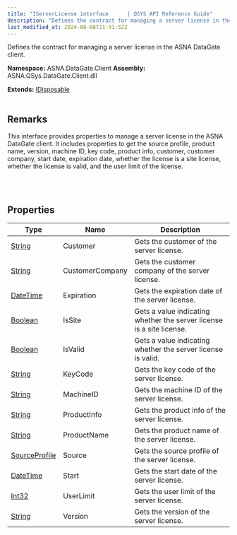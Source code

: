 ```yaml
---
title: "IServerLicense interface      | QSYS API Reference Guide"
description: "Defines the contract for managing a server license in the ASNA DataGate client. "
last_modified_at: 2024-08-08T21:41:32Z
---
```


Defines the contract for managing a server license in the ASNA DataGate client.

**Namespace:** ASNA.DataGate.Client
**Assembly:** ASNA.QSys.DataGate.Client.dll

**Extends:** [IDisposable](https://learn.microsoft.com/en-us/dotnet/api/system.idisposable?view=net-8.0)
<br>
<br>

## Remarks
This interface provides properties to manage a server license in the ASNA DataGate client. 
It includes properties to get the source profile, product name, version, machine ID, key code, 
product info, customer, customer company, start date, expiration date, 
whether the license is a site license, whether the license is valid, and the user limit of the license.

<br>
<br>

## Properties

| Type | Name | Description
| --- | --- | --- 
| [String](https://learn.microsoft.com/en-us/dotnet/api/system.string?view=net-8.0) | Customer | Gets the customer of the server license. |
| [String](https://learn.microsoft.com/en-us/dotnet/api/system.string?view=net-8.0) | CustomerCompany | Gets the customer company of the server license. |
| [DateTime](https://docs.microsoft.com/en-us/dotnet/api/system.datetime) | Expiration | Gets the expiration date of the server license. |
| [Boolean](https://docs.microsoft.com/en-us/dotnet/api/system.boolean) | IsSite | Gets a value indicating whether the server license is a site license. |
| [Boolean](https://docs.microsoft.com/en-us/dotnet/api/system.boolean) | IsValid | Gets a value indicating whether the server license is valid. |
| [String](https://learn.microsoft.com/en-us/dotnet/api/system.string?view=net-8.0) | KeyCode | Gets the key code of the server license. |
| [String](https://learn.microsoft.com/en-us/dotnet/api/system.string?view=net-8.0) | MachineID | Gets the machine ID of the server license. |
| [String](https://learn.microsoft.com/en-us/dotnet/api/system.string?view=net-8.0) | ProductInfo | Gets the product info of the server license. |
| [String](https://learn.microsoft.com/en-us/dotnet/api/system.string?view=net-8.0) | ProductName | Gets the product name of the server license. |
| [SourceProfile](/reference/datagate/datagate-providers/source-profile.html) | Source | Gets the source profile of the server license. |
| [DateTime](https://docs.microsoft.com/en-us/dotnet/api/system.datetime) | Start | Gets the start date of the server license. |
| [Int32](https://learn.microsoft.com/en-us/dotnet/csharp/language-reference/builtin-types/integral-numeric-types) | UserLimit | Gets the user limit of the server license. |
| [String](https://learn.microsoft.com/en-us/dotnet/api/system.string?view=net-8.0) | Version | Gets the version of the server license. |
